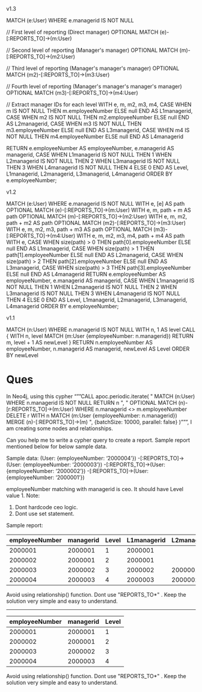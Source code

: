 v1.3

MATCH (e:User)
WHERE e.managerid IS NOT NULL

// First level of reporting (Direct manager)
OPTIONAL MATCH (e)-[:REPORTS_TO]->(m:User)

// Second level of reporting (Manager's manager)
OPTIONAL MATCH (m)-[:REPORTS_TO]->(m2:User)

// Third level of reporting (Manager's manager's manager)
OPTIONAL MATCH (m2)-[:REPORTS_TO]->(m3:User)

// Fourth level of reporting (Manager's manager's manager's manager)
OPTIONAL MATCH (m3)-[:REPORTS_TO]->(m4:User)

// Extract manager IDs for each level
WITH e, m, m2, m3, m4,
     CASE WHEN m IS NOT NULL THEN m.employeeNumber ELSE null END AS L1managerid,
     CASE WHEN m2 IS NOT NULL THEN m2.employeeNumber ELSE null END AS L2managerid,
     CASE WHEN m3 IS NOT NULL THEN m3.employeeNumber ELSE null END AS L3managerid,
     CASE WHEN m4 IS NOT NULL THEN m4.employeeNumber ELSE null END AS L4managerid

RETURN e.employeeNumber AS employeeNumber, 
       e.managerid AS managerid, 
       CASE 
         WHEN L1managerid IS NOT NULL THEN 1 
         WHEN L2managerid IS NOT NULL THEN 2 
         WHEN L3managerid IS NOT NULL THEN 3 
         WHEN L4managerid IS NOT NULL THEN 4 
         ELSE 0 
       END AS Level,
       L1managerid, L2managerid, L3managerid, L4managerid
ORDER BY e.employeeNumber;





v1.2

MATCH (e:User)
WHERE e.managerid IS NOT NULL
WITH e, [e] AS path
OPTIONAL MATCH (e)-[:REPORTS_TO]->(m:User)
WITH e, m, path + m AS path
OPTIONAL MATCH (m)-[:REPORTS_TO]->(m2:User)
WITH e, m, m2, path + m2 AS path
OPTIONAL MATCH (m2)-[:REPORTS_TO]->(m3:User)
WITH e, m, m2, m3, path + m3 AS path
OPTIONAL MATCH (m3)-[:REPORTS_TO]->(m4:User)
WITH e, m, m2, m3, m4, path + m4 AS path
WITH e,
     CASE WHEN size(path) > 0 THEN path[0].employeeNumber ELSE null END AS L1managerid,
     CASE WHEN size(path) > 1 THEN path[1].employeeNumber ELSE null END AS L2managerid,
     CASE WHEN size(path) > 2 THEN path[2].employeeNumber ELSE null END AS L3managerid,
     CASE WHEN size(path) > 3 THEN path[3].employeeNumber ELSE null END AS L4managerid
RETURN e.employeeNumber AS employeeNumber, 
       e.managerid AS managerid, 
       CASE 
         WHEN L1managerid IS NOT NULL THEN 1 
         WHEN L2managerid IS NOT NULL THEN 2 
         WHEN L3managerid IS NOT NULL THEN 3 
         WHEN L4managerid IS NOT NULL THEN 4 
         ELSE 0 
       END AS Level,
       L1managerid, L2managerid, L3managerid, L4managerid
ORDER BY e.employeeNumber;





v1.1

MATCH (n:User)
WHERE n.managerid IS NOT NULL
WITH n, 1 AS level
CALL {
  WITH n, level
  MATCH (m:User {employeeNumber: n.managerid})
  RETURN m, level + 1 AS newLevel
}
RETURN n.employeeNumber AS employeeNumber, n.managerid AS managerid, newLevel AS Level
ORDER BY newLevel


# Ques

In Neo4j, using this cypher “””CALL apoc.periodic.iterate( " MATCH (n:User) WHERE n.managerid IS NOT NULL RETURN n ", " OPTIONAL MATCH (n)-[r:REPORTS_TO]->(m:User) WHERE n.managerid <> m.employeeNumber DELETE r WITH n MATCH (m:User {employeeNumber: n.managerid}) MERGE (n)-[:REPORTS_TO]->(m) ", {batchSize: 10000, parallel: false} )”””, I am creating some nodes and relationships.

Can you help me to write a cypher query to create a report. Sample report mentioned below for below sample data.


Sample data:
(User: {employeeNumber: ‘2000004’}) -[:REPORTS_TO]->(User: {employeeNumber: ‘2000003’}) -[:REPORTS_TO]->(User: {employeeNumber: ‘2000002’}) -[:REPORTS_TO]->(User: {employeeNumber: ‘2000001’}) 

employeeNumber matching with managerid is ceo. It should have Level value 1.
Note: 
1. Dont hardcode ceo logic.
2. Dont use set statement.

Sample report:

| employeeNumber | managerid | Level | L1managerid | L2managerid | L3managerid | L4managerid |
|----------------|-----------|-------|-------------|-------------|-------------|-------------|
| 2000001        | 2000001   | 1     | 2000001     |             |             |             |
| 2000002        | 2000001   | 2     | 2000001     |             |             |             |
| 2000003        | 2000002   | 3     | 2000002     | 2000001     |             |             |
| 2000004        | 2000003   | 4     | 2000003     | 2000002     | 2000001     |             |

Avoid using relationship() function. Dont use "REPORTS_TO*" . Keep the solution very simple and easy to understand.

---

| employeeNumber | managerid | Level |
|----------------|-----------|-------|
| 2000001        | 2000001   | 1     |
| 2000002        | 2000001   | 2     |
| 2000003        | 2000002   | 3     |
| 2000004        | 2000003   | 4     |

Avoid using relationship() function. Dont use "REPORTS_TO*" . Keep the solution very simple and easy to understand.